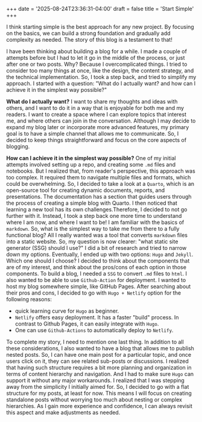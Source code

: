 +++
date = '2025-08-24T23:36:31-04:00'
draft = false
title = 'Start Simple'
+++

I think starting simple is the best approach for any new project. By focusing on the basics, we can build a strong foundation and gradually add complexity as needed. The story of this blog is a testament to that!

I have been thinking about building a blog for a while. I made a couple of attempts before but I had to let it go in the middle of the process, or just after one or two posts. Why? Because I overcomplicated things. I tried to consider too many things at once, like the design, the content strategy, and the technical implementation. So, I took a step back, and tried to simplify my approach. I started with a question: "What do I actually want? and how can I achieve it in the simplest way possible?"

**What do I actually want?**
I want to share my thoughts and ideas with others, and I want to do it in a way that is enjoyable for both me and my readers. I want to create a space where I can explore topics that interest me, and where others can join in the conversation. Although I may decide to expand my blog later or incorporate more advanced features, my primary goal is to have a simple channel that allows me to communicate. So, I decided to keep things straightforward and focus on the core aspects of blogging.

**How can I achieve it in the simplest way possible?**
One of my initial attempts involved setting up a repo, and creating some `.md` files and notebooks. But I realized that, from reader's perspective, this approach was too complex. It required them to navigate multiple files and formats, which could be overwhelming. So, I decided to take a look at a `Quarto`, which is an open-source tool for creating dynamic documents, reports, and presentations. The documentation has a section that guides users through the process of creating a simple blog with Quarto. I then noticed that learning a new tool has its own challenges.Therefore, I decided to not go further with it. Instead, I took a step back one more time to understand where I am now, and where I want to be! I am familiar with the basics of `markdown`. So, what is the simplest way to take me from there to a fully functional blog? All I really wanted was a tool that converts `markdown` files into a static website. So, my question is now clearer: "what static site generator (SSG) should I use?" I did a bit of research and tried to narrow down my options. Eventually, I ended up with two options: `Hugo` and `Jekyll`. Which one should I choose? I decided to think about the components that are of my interest, and think about the pros/cons of each option in those components. To build a blog, I needed a `SSG` to convert `.md` files to `html`. I also wanted to be able to use `Github-Action` for deployment. I wanted to host my blog somewhere simple, like GitHub Pages. After searching about their pros and cons, I decided to go with `Hugo + Netlify` option for the following reasons:
* quick learning curve for `Hugo` as beginner.
* `Netlify` offers easy deployment. It has a faster "build" process. In contrast to Github Pages, it can easily integrate with `Hugo`.
* One can use `Github-Actions` to automatically deploy to `Netlify`.

To complete my story, I need to mention one last thing. In addition to all these considerations, I also wanted to have a blog that allows me to publish nested posts. So, I can have one main post for a particular topic, and once users click on it, they can see related sub-posts or discussions. I realized that having such structure requires a bit more planning and organization in terms of content hierarchy and navigation. And I had to make sure `Hugo` can support it without any major workarounds. I realized that I was stepping away from the simplicity I initially aimed for. So, I decided to go with a flat structure for my posts, at least for now. This means I will focus on creating standalone posts without worrying too much about nesting or complex hierarchies. As I gain more experience and confidence, I can always revisit this aspect and make adjustments as needed. 